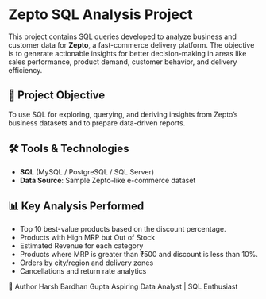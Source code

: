 # Zepto SQL Analysis Project

This project contains SQL queries developed to analyze business and customer data for **Zepto**, a fast-commerce delivery platform. The objective is to generate actionable insights for better decision-making in areas like sales performance, product demand, customer behavior, and delivery efficiency.

## 📌 Project Objective

To use SQL for exploring, querying, and deriving insights from Zepto’s business datasets and to prepare data-driven reports.

## 🛠️ Tools & Technologies

- **SQL** (MySQL / PostgreSQL / SQL Server)
- **Data Source**: Sample Zepto-like e-commerce dataset

## 📊 Key Analysis Performed

- Top 10 best-value products based on the discount percentage.
- Products with High MRP but Out of Stock
- Estimated Revenue for each category
- Products where MRP is greater than ₹500 and discount is less than 10%.
- Orders by city/region and delivery zones
- Cancellations and return rate analytics

🚀 Author
Harsh Bardhan Gupta
Aspiring Data Analyst | SQL Enthusiast
